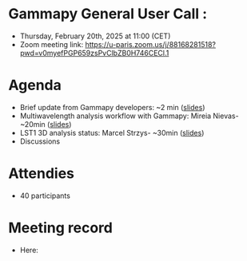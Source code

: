 # Gammapy General User Call : 

* Thursday, February 20th, 2025 at 11:00 (CET)
* Zoom meeting link: https://u-paris.zoom.us/j/88168281518?pwd=v0myefPGP659zsPvClbZB0H746CECl.1

# Agenda

* Brief update from Gammapy developers: ~2 min ([slides](intro.pdf))
* Multiwavelength analysis workflow with Gammapy:  Mireia Nievas- ~20min ([slides](Gammapy_MWL_user_call_mnievas.pdf))
* LST1 3D analysis status: Marcel Strzys- ~30min ([slides]()) 
* Discussions

# Attendies 

* 40 participants

# Meeting record

* Here: 
